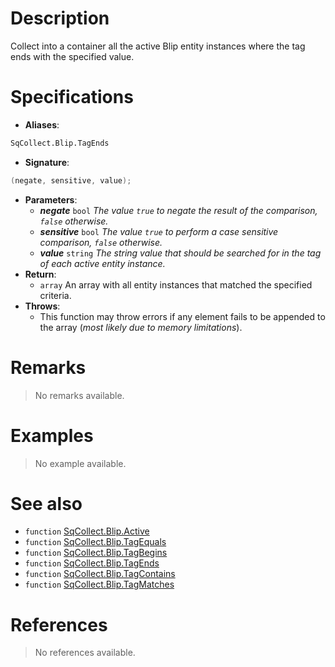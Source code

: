 # Description

Collect into a container all the active Blip entity instances where the tag ends with the specified value.

# Specifications

* **Aliases**:
```D
SqCollect.Blip.TagEnds
```
* **Signature**:
```D
(negate, sensitive, value);
```
* **Parameters**:
	* **_negate_** `bool` *The value `true` to negate the result of the comparison, `false` otherwise.*
	* **_sensitive_** `bool` *The value `true` to perform a case sensitive comparison, `false` otherwise.*
	* **_value_** `string` *The string value that should be searched for in the tag of each active entity instance.*
* **Return**:
	* `array` An array with all entity instances that matched the specified criteria.
* **Throws**:
	* This function may throw errors if any element fails to be appended to the array (*most likely due to memory limitations*).

# Remarks

> No remarks available.

# Examples

> No example available.

# See also

* `function` [SqCollect.Blip.Active](Function.SqCollect.Blip.Active)
* `function` [SqCollect.Blip.TagEquals](Function.SqCollect.Blip.TagEquals)
* `function` [SqCollect.Blip.TagBegins](Function.SqCollect.Blip.TagBegins)
* `function` [SqCollect.Blip.TagEnds](Function.SqCollect.Blip.TagEnds)
* `function` [SqCollect.Blip.TagContains](Function.SqCollect.Blip.TagContains)
* `function` [SqCollect.Blip.TagMatches](Function.SqCollect.Blip.TagMatches)

# References

> No references available.
